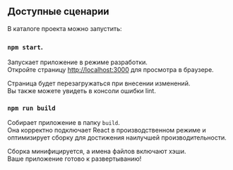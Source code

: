 ## Доступные сценарии

В каталоге проекта можно запустить:

### `npm start`.

Запускает приложение в режиме разработки.\
Откройте страницу [http://localhost:3000](http://localhost:3000) для просмотра в браузере.

Страница будет перезагружаться при внесении изменений.\
Вы также можете увидеть в консоли ошибки lint.

### `npm run build`

Собирает приложение в папку `build`.\
Она корректно подключает React в производственном режиме и оптимизирует сборку для достижения наилучшей производительности.

Сборка минифицируется, а имена файлов включают хэши.\
Ваше приложение готово к развертыванию!
